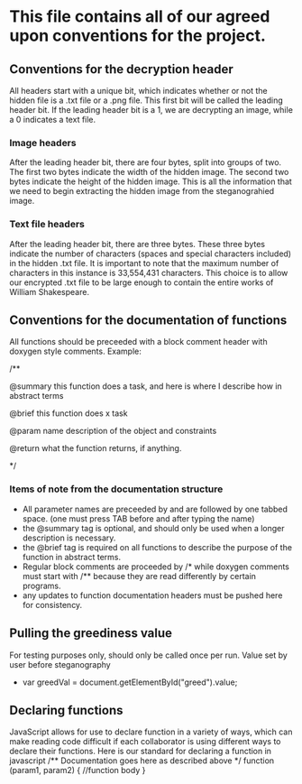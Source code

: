 # This file contains all of our agreed upon conventions for the project.
## Conventions for the decryption header
All headers start with a unique bit, which indicates whether or not the hidden file is a .txt file or a .png file.
This first bit will be called the leading header bit.
If the leading header bit is a 1, we are decrypting an image, while a 0 indicates a text file.

### Image headers
After the leading header bit, there are four bytes, split into groups of two. The first two bytes indicate the width of the hidden image.
The second two bytes indicate the height of the hidden image. This is all the information that we need to begin extracting the hidden image
from the steganograhied image.

### Text file headers
After the leading header bit, there are three bytes. These three bytes indicate the number of characters (spaces and special characters included)
in the hidden .txt file. It is important to note that the maximum number of characters in this instance is 33,554,431 characters.
This choice is to allow our encrypted .txt file to be large enough to contain the entire works of William Shakespeare. 

## Conventions for the documentation of functions
All functions should be preceeded with a block comment header with doxygen style comments. Example:

/**

  @summary  this function does a task, and here is where I describe how in abstract terms
  
  @brief  this function does x task
  
  @param  name  description of the object and constraints
  
  @return what the function returns, if anything.
  
*/

### Items of note from the documentation structure
* All parameter names are preceeded by and are followed by one tabbed space. (one must press TAB before and after typing the name)
* the @summary tag is optional, and should only be used when a longer description is necessary.
* the @brief tag is required on all functions to describe the purpose of the function in abstract terms.
* Regular block comments are proceeded by /* while doxygen comments must start with /** because they are read differently by certain programs.
* any updates to function documentation headers must be pushed here for consistency.

## Pulling the greediness value
For testing purposes only, should only be called once per run. Value set by user before steganography
* var greedVal = document.getElementById("greed").value;

## Declaring functions
JavaScript allows for use to declare function in a variety of ways, which can make reading code difficult if each collaborator is using different ways to declare their functions.
Here is our standard for declaring a function in javascript
/**
	Documentation goes here as described above
*/
function <functionName>(param1, param2)
{
	//function body
}
